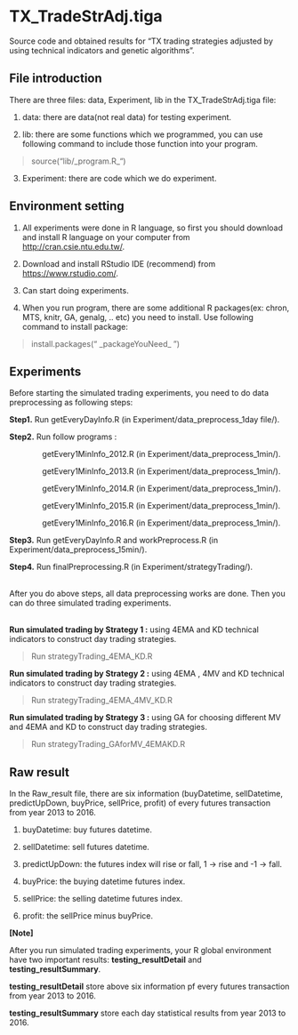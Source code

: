 # TX_TradeStrAdj.tiga

Source code and obtained results for “TX trading strategies adjusted by using technical indicators and genetic algorithms”.


## File introduction

There are three files: data, Experiment, lib in the TX_TradeStrAdj.tiga file:

1. data: there are data(not real data) for testing experiment.

2. lib: there are some functions which we programmed, you can use following command to include those function into your program.
> source(“lib/\_program.R\_“) 

3. Experiment: there are code which we do experiment.

## Environment setting

1.	All experiments were done in R language, so first you should download and install R language on your computer from http://cran.csie.ntu.edu.tw/.  

2.	Download and install RStudio IDE (recommend) from https://www.rstudio.com/.  

3.	Can start doing experiments.  

4.	When you run program, there are some additional R packages(ex: chron, MTS, knitr, GA, genalg, .. etc) you need to install. Use following command to install package:
> install.packages(“ \_packageYouNeed\_ ”) 

## Experiments

Before starting the simulated trading experiments, you need to do data preprocessing as following steps: 
</br>

**Step1.** Run getEveryDayInfo.R (in Experiment/data_preprocess_1day file/).

**Step2.** Run follow programs :  

                 getEvery1MinInfo_2012.R (in Experiment/data_preprocess_1min/).  
                 
                 getEvery1MinInfo_2013.R (in Experiment/data_preprocess_1min/).  
                 
                 getEvery1MinInfo_2014.R (in Experiment/data_preprocess_1min/).  
                 
                 getEvery1MinInfo_2015.R (in Experiment/data_preprocess_1min/).  
                 
                 getEvery1MinInfo_2016.R (in Experiment/data_preprocess_1min/).  
  
               
**Step3.** Run getEveryDayInfo.R and workPreprocess.R (in Experiment/data_preprocess_15min/).

**Step4.** Run finalPreprocessing.R (in Experiment/strategyTrading/).  
  
</br>After you do above steps, all data preprocessing works are done. Then you can do three simulated trading experiments. </br> 
  
**Run simulated trading by Strategy 1 :** using 4EMA and KD technical indicators to construct day trading strategies.
> Run strategyTrading_4EMA_KD.R

**Run simulated trading by Strategy 2 :** using 4EMA , 4MV and KD technical indicators to construct day trading strategies.
> Run strategyTrading_4EMA_4MV_KD.R

**Run simulated trading by Strategy 3 :** using GA for choosing different MV and 4EMA and KD to construct day trading strategies.
> Run strategyTrading_GAforMV_4EMAKD.R

## Raw result

In the Raw_result file, there are six information (buyDatetime, sellDatetime, predictUpDown, buyPrice, sellPrice, profit) of every futures transaction from year 2013 to 2016.  

1. buyDatetime: buy futures datetime.  

2. sellDatetime: sell futures datetime.  

3. predictUpDown: the futures index will rise or fall, 1 -> rise and -1 -> fall.  

4. buyPrice: the buying datetime futures index.  

5. sellPrice: the selling datetime futures index.  

6. profit: the sellPrice minus buyPrice.  

**[Note]**

After you run simulated trading experiments, your R global environment have two important results: **testing_resultDetail** and **testing_resultSummary**. 

**testing_resultDetail** store above six information pf every futures transaction from year 2013 to 2016.

 **testing_resultSummary** store each day statistical results from year 2013 to 2016.





